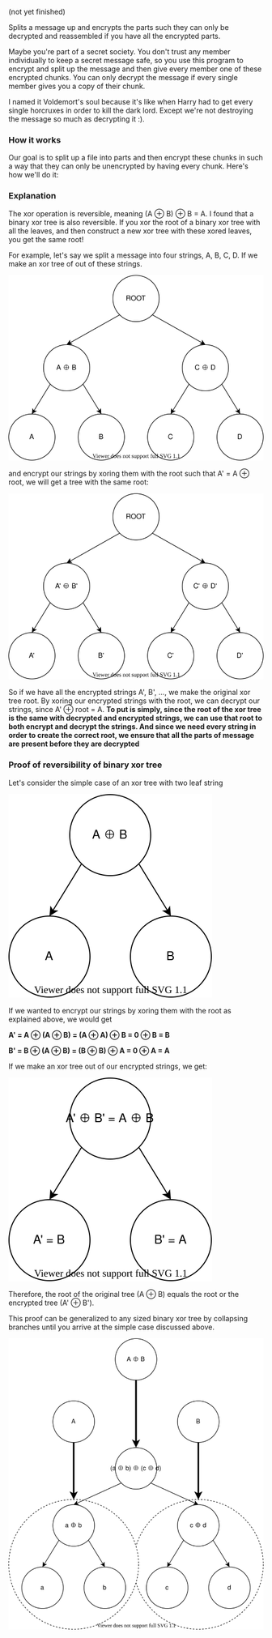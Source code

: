(not yet finished)

Splits a message up and encrypts the parts such they can only be decrypted and reassembled if you have all the encrypted parts.

Maybe you're part of a secret society. You don't trust any member individually to keep a secret message safe, so you use this program to encrypt and split up the message and then give every member one of these encrypted chunks. You can only decrypt the message if every single member gives you a copy of their chunk.

I named it Voldemort's soul because it's like when Harry had to get every single horcruxes in order to kill the dark lord. Except we're not destroying the message so much as decrypting it :).

### How it works

Our goal is to split up a file into parts and then encrypt these chunks in such a way that they can only be unencrypted by having every chunk. Here's how we'll do it:

### Explanation

The xor operation is reversible, meaning (A ⊕ B) ⊕ B = A. I found that a binary xor tree is also reversible. If you xor the root of a binary xor tree with all the leaves, and then construct a new xor tree with these xored leaves, you get the same root! 

For example, let's say we split a message into four strings, A, B, C, D. If we make an xor tree of out of these strings.

![img](https://raw.githubusercontent.com/dwarkeshsp/voldemorts-soul/6f43657923ab790153913f8b422343c853c51a52/images/1.svg)

and encrypt our strings by xoring them with the root such that A' = A ⊕ root, we will get a tree with the same root:

![img](https://raw.githubusercontent.com/dwarkeshsp/voldemorts-soul/6f43657923ab790153913f8b422343c853c51a52/images/2.svg)

So if we have all the encrypted strings A', B', ..., we make the original xor tree root. By xoring our encrypted strings with the root, we can decrypt our strings, since A' ⊕ root = A. **To put is simply, since the root of the xor tree is the same with decrypted and encrypted strings, we can use that root to both encrypt and decrypt the strings. And since we need every string in order to create the correct root,  we ensure that all the parts of message are present before they are decrypted**

### Proof of reversibility of binary xor tree

Let's consider the simple case of an xor tree with two leaf string

![img](https://raw.githubusercontent.com/dwarkeshsp/voldemorts-soul/6f43657923ab790153913f8b422343c853c51a52/images/3.svg)

If we wanted to encrypt our strings by xoring them with the root as explained above, we would get 

**A' = A ⊕ (A ⊕ B) = (A ⊕ A) ⊕ B = 0 ⊕ B = B**

**B' = B ⊕ (A ⊕ B) = (B ⊕ B) ⊕ A = 0 ⊕ A = A**

If we make an xor tree out of our encrypted strings, we get:

![img](https://raw.githubusercontent.com/dwarkeshsp/voldemorts-soul/6f43657923ab790153913f8b422343c853c51a52/images/4.svg)

Therefore, the root of the original tree (A ⊕ B) equals the root or the encrypted tree (A' ⊕ B'). 

This proof can be generalized to any sized binary xor tree by collapsing branches until you arrive at the simple case discussed above.

![img](https://raw.githubusercontent.com/dwarkeshsp/voldemorts-soul/6f43657923ab790153913f8b422343c853c51a52/images/5.svg)